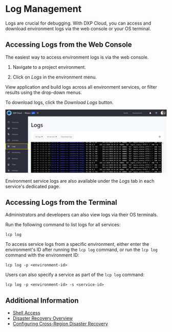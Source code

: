 # Log Management

Logs are crucial for debugging. With DXP Cloud, you can access and download environment logs via the web console or your OS terminal.

## Accessing Logs from the Web Console

The easiest way to access environment logs is via the web console.

1. Navigate to a project environment.

1. Click on *Logs* in the environment menu.

View application and build logs across all environment services, or filter results using the drop-down menus.

To download logs, click the *Download Logs* button.

![Figure 1: The web console also lets you view your logs.](./log-management/images/01.png)

Environment service logs are also available under the *Logs* tab in each service's dedicated page.

## Accessing Logs from the Terminal

Administrators and developers can also view logs via their OS terminals.

Run the following command to list logs for all services:

```shell
lcp log
```

To access service logs from a specific environment, either enter the environment's ID after running the `lcp log` command, or run the `lcp log` command with the environment ID:

```shell
lcp log -p <environment-id>
```

Users can also specify a service as part of the `lcp log` command:

```shell
lcp log -p <environment-id> -s <service-id>
```

## Additional Information

- [Shell Access](./shell-access.md)
- [Disaster Recovery Overview](./disaster-recovery-overview.md)
- [Configuring Cross-Region Disaster Recovery](./configuring-cross-region-disaster-recovery.md)
